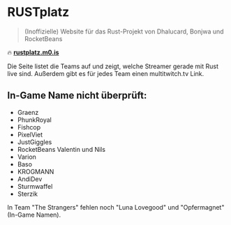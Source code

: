 # RUSTplatz
> (Inoffizielle) Website für das Rust-Projekt von Dhalucard, Bonjwa und RocketBeans

:fire: [**rustplatz.m0.is**](https://rustplatz.m0.is)

Die Seite listet die Teams auf und zeigt, welche Streamer gerade mit Rust live sind.
Außerdem gibt es für jedes Team einen multitwitch.tv Link.

## In-Game Name nicht überprüft:
- Graenz
- PhunkRoyal
- Fishcop
- PixelViet
- JustGiggles
- RocketBeans Valentin und Nils
- Varion
- Baso
- KROGMANN
- AndiDev
- Sturmwaffel
- Sterzik

In Team "The Strangers" fehlen noch "Luna Lovegood" und "Opfermagnet" (In-Game Namen).
